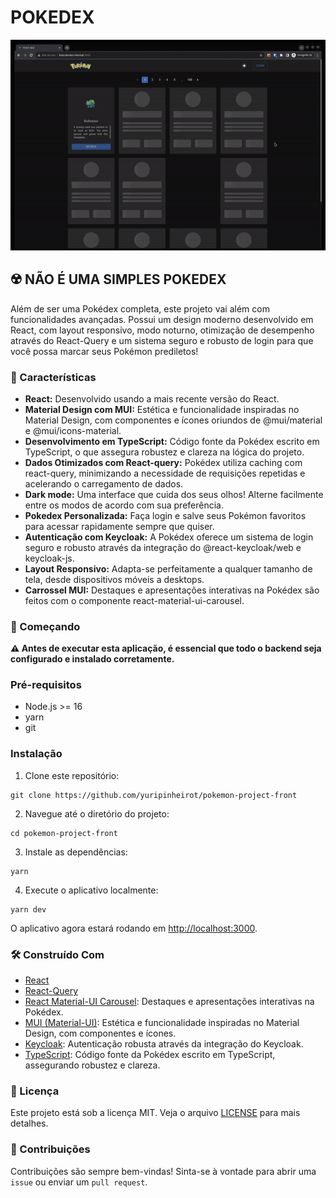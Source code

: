 # POKEDEX

![presentation](./presentation.gif)

## ☢️ NÃO É UMA SIMPLES POKEDEX

Além de ser uma Pokédex completa, este projeto vai além com funcionalidades avançadas. Possui um design moderno desenvolvido em React, com layout responsivo, modo noturno, otimização de desempenho através do React-Query e um sistema seguro e robusto de login para que você possa marcar seus Pokémon prediletos!

### 🎨 Características

- **React:** Desenvolvido usando a mais recente versão do React.
- **Material Design com MUI:** Estética e funcionalidade inspiradas no Material Design, com componentes e ícones oriundos de @mui/material e @mui/icons-material.
- **Desenvolvimento em TypeScript:** Código fonte da Pokédex escrito em TypeScript, o que assegura robustez e clareza na lógica do projeto.
- **Dados Otimizados com React-query:** Pokédex utiliza caching com react-query, minimizando a necessidade de requisições repetidas e acelerando o carregamento de dados.
- **Dark mode:** Uma interface que cuida dos seus olhos! Alterne facilmente entre os modos de acordo com sua preferência.
- **Pokedex Personalizada:** Faça login e salve seus Pokémon favoritos para acessar rapidamente sempre que quiser.
- **Autenticação com Keycloak:** A Pokédex oferece um sistema de login seguro e robusto através da integração do @react-keycloak/web e keycloak-js.
- **Layout Responsivo:** Adapta-se perfeitamente a qualquer tamanho de tela, desde dispositivos móveis a desktops.
- **Carrossel MUI:** Destaques e apresentações interativas na Pokédex são feitos com o componente react-material-ui-carousel.

### 🚀 Começando

**⚠️ Antes de executar esta aplicação, é essencial que todo o backend seja configurado e instalado corretamente.**

### Pré-requisitos

- Node.js >= 16
- yarn
- git

### Instalação

1. Clone este repositório:
``` shell
git clone https://github.com/yuripinheirot/pokemon-project-front
```

2. Navegue até o diretório do projeto:
``` shell
cd pokemon-project-front
```
3. Instale as dependências:
``` shell
yarn
```

4. Execute o aplicativo localmente:
``` shell
yarn dev
```

O aplicativo agora estará rodando em [http://localhost:3000](http://localhost:3000).

### 🛠️ Construído Com

- [React](https://reactjs.org/)
- [React-Query](https://react-query.tanstack.com/)
- [React Material-UI Carousel](https://github.com/Learus/react-material-ui-carousel): Destaques e apresentações interativas na Pokédex.
- [MUI (Material-UI)](https://mui.com/): Estética e funcionalidade inspiradas no Material Design, com componentes e ícones.
- [Keycloak](https://www.keycloak.org/): Autenticação robusta através da integração do Keycloak.
- [TypeScript](https://www.typescriptlang.org/): Código fonte da Pokédex escrito em TypeScript, assegurando robustez e clareza.

### 📝 Licença

Este projeto está sob a licença MIT. Veja o arquivo [LICENSE](https://chat.openai.com/c/LICENSE) para mais detalhes.

### 💬 Contribuições

Contribuições são sempre bem-vindas! Sinta-se à vontade para abrir uma `issue` ou enviar um `pull request`.
